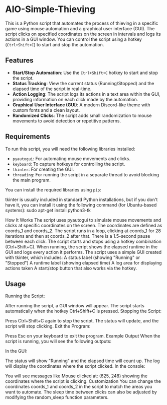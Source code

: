 # AIO-Simple-Thieving

This is a Python script that automates the process of thieving in a specific game using mouse automation and a graphical user interface (GUI). The script clicks on specified coordinates on the screen in intervals and logs its actions in a GUI window. You can control the script using a hotkey (`Ctrl+Shift+C`) to start and stop the automation.

## Features

- **Start/Stop Automation**: Use the `Ctrl+Shift+C` hotkey to start and stop the script.
- **Status Tracking**: View the current status (Running/Stopped) and the elapsed time of the script in real-time.
- **Action Logging**: The script logs its actions in a text area within the GUI, providing information on each click made by the automation.
- **Graphical User Interface (GUI)**: A modern Discord-like theme with custom fonts and a clean layout.
- **Randomized Clicks**: The script adds small randomization to mouse movements to avoid detection or repetitive patterns.
  
## Requirements

To run this script, you will need the following libraries installed:

- `pyautogui`: For automating mouse movements and clicks.
- `keyboard`: To capture hotkeys for controlling the script.
- `tkinter`: For creating the GUI.
- `threading`: For running the script in a separate thread to avoid blocking the main program.

You can install the required libraries using `pip`:

tkinter is usually included in standard Python installations, but if you don't have it, you can install it using the following command (for Ubuntu-based systems):
sudo apt-get install python3-tk

How It Works
The script uses pyautogui to simulate mouse movements and clicks at specific coordinates on the screen. The coordinates are defined as coords_1 and coords_2.
The script runs in a loop, clicking at coords_1 for 28 iterations and then at coords_2 after that. There is a 1.5-second pause between each click.
The script starts and stops using a hotkey combination (Ctrl+Shift+C). When running, the script shows the elapsed runtime in the GUI and logs every action it performs.
The script uses a simple GUI created with tkinter, which includes:
A status label (showing "Running" or "Stopped")
A runtime label (showing elapsed time)
A log area for displaying actions taken
A start/stop button that also works via the hotkey.

## Usage
Running the Script:

After running the script, a GUI window will appear.
The script starts automatically when the hotkey Ctrl+Shift+C is pressed.
Stopping the Script:

Press Ctrl+Shift+C again to stop the script.
The status will update, and the script will stop clicking.
Exit the Program:

Press Esc on your keyboard to exit the program.
Example Output
When the script is running, you will see the following outputs:

In the GUI:

The status will show "Running" and the elapsed time will count up.
The log will display the coordinates where the script clicked.
In the console:

You will see messages like Mouse clicked at: (625, 248) showing the coordinates where the script is clicking.
Customization
You can change the coordinates coords_1 and coords_2 in the script to match the areas you want to automate.
The sleep time between clicks can also be adjusted by modifying the random_sleep function parameters.
